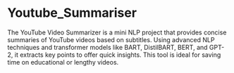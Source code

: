 # Youtube_Summariser
The YouTube Video Summarizer is a mini NLP project that provides concise summaries of YouTube videos based on subtitles. Using advanced NLP techniques and transformer models like BART, DistilBART, BERT, and GPT-2, it extracts key points to offer quick insights. This tool is ideal for saving time on educational or lengthy videos.
